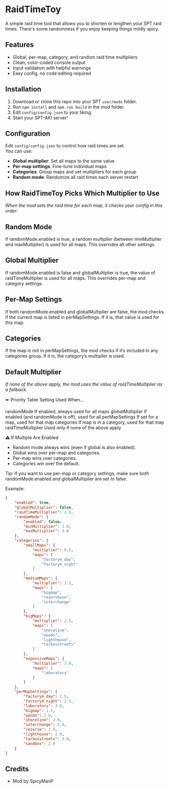# RaidTimeToy
A simple raid time tool that allows you to shorten or lengthen your SPT raid times. There's some randomness if you enjoy keeping things mildly spicy. 

## Features

- Global, per-map, category, and random raid time multipliers
- Clean, color-coded console output
- Input validation with helpful warnings
- Easy config, no code editing required

## Installation

1. Download or clone this repo into your SPT `user/mods` folder.
2. Run `npm install` and `npm run build` in the mod folder.
3. Edit `config/config.json` to your liking.
4. Start your SPT-AKI server!

## Configuration

Edit `config/config.json` to control how raid times are set.  
You can use:
- **Global multiplier**: Set all maps to the same value
- **Per-map settings**: Fine-tune individual maps
- **Categories**: Group maps and set multipliers for each group
- **Random mode**: Randomize all raid times each server restart

## How RaidTimeToy Picks Which Multiplier to Use
*When the mod sets the raid time for each map, it checks your config in this order:*

## Random Mode
If randomMode.enabled is true, a random multiplier (between minMultiplier and maxMultiplier) is used for all maps.
This overrides all other settings.

## Global Multiplier
If randomMode.enabled is false and globalMultiplier is true, the value of raidTimeMultiplier is used for all maps.
This overrides per-map and category settings.

## Per-Map Settings
If both randomMode.enabled and globalMultiplier are false, the mod checks if the current map is listed in perMapSettings.
If it is, that value is used for this map.

## Categories
If the map is not in perMapSettings, the mod checks if it’s included in any categories group.
If it is, the category’s multiplier is used.

## Default Multiplier
*If none of the above apply, the mod uses the value of raidTimeMultiplier as a fallback.*



⏩ Priority Table
Setting                                  Used When...

randomMode                       If enabled, always used for all maps
globalMultiplier                    If enabled (and randomMode is off), used for all
perMapSettings                    If set for a map, used for that map
categories                             If map is in a category, used for that map
raidTimeMultiplier                Used only if none of the above apply

⚠️ If Multiple Are Enabled
- Random mode always wins (even if global is also enabled).
- Global wins over per-map and categories.
- Per-map wins over categories.
- Categories win over the default.

Tip:
If you want to use per-map or category settings, make sure both randomMode.enabled and globalMultiplier are set to false.





Example:
```json
{
    "enabled": true,
    "globalMultiplier": false,
    "raidTimeMultiplier": 2.0,
    "randomMode": {
        "enabled": false,
        "minMultiplier": 1.0,
        "maxMultiplier": 3.0
    },
    "categories": {
        "smallMaps": {
            "multiplier": 0.5,
            "maps": [
                "factory4_day",
                "factory4_night"
            ]
        },
        "mediumMaps": {
            "multiplier": 1.5,
            "maps": [
                "bigmap",
                "reservbase",
                "interchange"
            ]
        },
        "bigMaps": {
            "multiplier": 2.5,
            "maps": [
                "shoreline",
                "woods",
                "lighthouse",
                "tarkovstreets"
            ]
        },
        "expensiveMaps": {
            "multiplier": 3.0,
            "maps": [
                "laboratory"
            ]
        }
    },
    "perMapSettings": {
        "factory4_day": 1.5,
        "factory4_night": 2.5,
        "laboratory": 3.0,
        "bigmap": 1.5,
        "woods": 2.0,
        "shoreline": 2.0,
        "interchange": 2.0,
        "reserve": 2.0,
        "lighthouse": 2.0,
        "tarkovstreets": 2.0,
        "sandbox": 2.0
    }
}

```

## Credits

- Mod by SpicyManP

